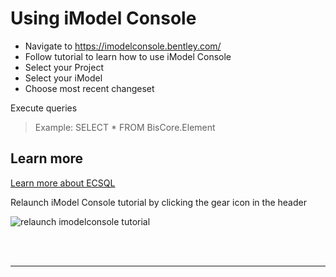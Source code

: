 # Using iModel Console

- Navigate to <https://imodelconsole.bentley.com/>
- Follow tutorial to learn how to use iModel Console
- Select your Project
- Select your iModel
- Choose most recent changeset

Execute queries

> Example: SELECT \* FROM BisCore.Element

## Learn more

[Learn more about ECSQL](../ecsql.md)

Relaunch iModel Console tutorial by clicking the gear icon in the header

![relaunch imodelconsole tutorial](./images/launch-console-tutorial.png)

<br/>
<br/>

---

<style>
    a#explore-imodel---build-application {
        display: none;
    }
</style>
